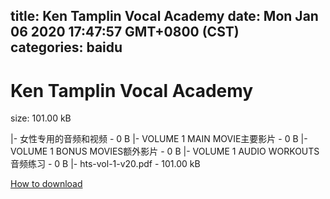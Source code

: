 
title: Ken Tamplin Vocal Academy
date: Mon Jan 06 2020 17:47:57 GMT+0800 (CST)    
categories: baidu
---

# Ken Tamplin Vocal Academy
size: 101.00 kB
 
 
|- 女性专用的音频和视频 - 0 B
|- VOLUME 1 MAIN MOVIE主要影片 - 0 B
|- VOLUME 1 BONUS MOVIES额外影片 - 0 B
|- VOLUME 1 AUDIO WORKOUTS音频练习 - 0 B
|- hts-vol-1-v20.pdf - 101.00 kB

[How to download](https://bpcam.bemobtrk.com/go/2ceec3aa-1ca2-46d6-b9ff-aaa5c184517c?jno=5364)